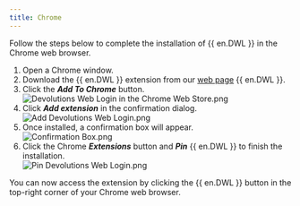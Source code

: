 ```yaml
---
title: Chrome
---
```

Follow the steps below to complete the installation of {{ en.DWL }} in the Chrome web browser.  

1. Open a Chrome window. 
1. Download the {{ en.DWL }} extension from our [web page](https://devolutions.net/web-login) {{ en.DWL }}. 
1. Click the ***Add To Chrome*** button.  
![Devolutions Web Login in the Chrome Web Store.png](https://webdevolutions.azureedge.net/docs/en/dwl/Dwl4001.png)
1. Click ***Add extension*** in the confirmation dialog.  
![Add Devolutions Web Login.png](https://webdevolutions.azureedge.net/docs/en/dwl/Dwl4002.png)
1. Once installed, a confirmation box will appear.  
![Confirmation Box.png](https://webdevolutions.azureedge.net/docs/en/dwl/Dwl4044.png)
1. Click the Chrome ***Extensions*** button and ***Pin*** {{ en.DWL }} to finish the installation.  
![Pin Devolutions Web Login.png](https://webdevolutions.azureedge.net/docs/en/dwl/Dwl4003.png)  

You can now access the extension by clicking the {{ en.DWL }} button in the top-right corner of your Chrome web browser. 
